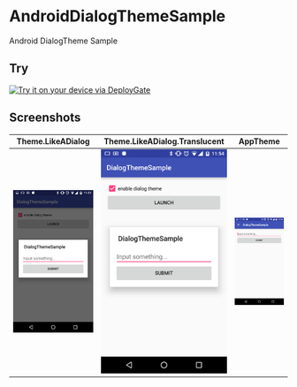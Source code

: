 # AndroidDialogThemeSample
Android DialogTheme Sample

## Try

<a href="https://dply.me/xiftlf#install" target="_blank"><img src="https://dply.me/xiftlf/button/large" alt="Try it on your device via DeployGate"></a>

## Screenshots

| Theme.LikeADialog | Theme.LikeADialog.Translucent | AppTheme |
|---|---|---|
|![screenshot](.images/Screenshot_20160610-115120.png)|![screenshot](.images/Screenshot_20160610-115427.png)|![screenshot](.images/Screenshot_20160610-115432.png)|

